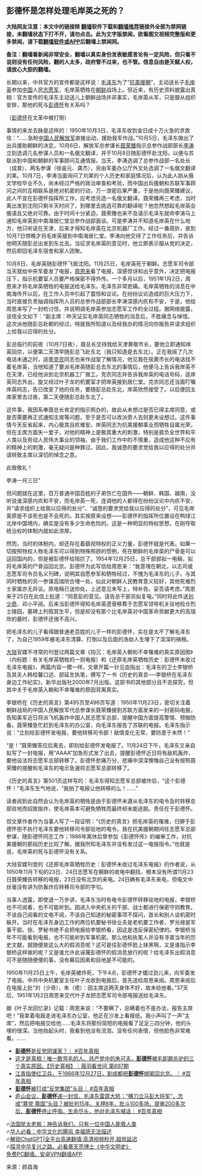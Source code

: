  <!-- 面包屑导航 --> <h2>彭德怀是怎样处理毛岸英之死的？</h2> <p class="notice"><b>大陆网友注意：本文中的链接除 <a href="https://github.com/bannedbook/fanqiang" >翻墙</a>软件下载和<a href="https://github.com/killgcd/justmysocks/blob/master/README.md">翻墙推荐</a>链接外全部为禁网链接，未翻墙状态下打不开，请勿点击。此为文字版禁闻，欲看图文视频完整版和更多禁闻，请下载<a href="https://github.com/bannedbook/fanqiang">翻墙软件或APP</a>后翻墙上禁闻网。</p><p>备注：翻墙看新闻非常安全，翻墙以真实身份发表敏感言论有一定风险，但只看不说则没有任何风险，翻的人太多，政府管不过来，也不管。信息自由是天赋人权，请放心大胆的翻墙。</b></p>  <div class="entry"> <p>长期以来，中共官方的宣传都是这样说：<a href="https://www.bannedbook.org/bnews/tag/%e6%af%9b%e6%b3%bd%e4%b8%9c/" class="st_tag internal_tag" rel="tag" title="标签 毛泽东 下的日志">毛泽东</a>为了“<span class='wp_keywordlink'><a href="https://www.bannedbook.org/forum2/topic952.html" title="历史回顾：从“抗美援朝”到“大跃进”" target="_blank">抗美援朝</a></span>”，主动送长子<a href="https://www.bannedbook.org/bnews/tag/%e6%af%9b%e5%b2%b8%e8%8b%b1/" class="st_tag internal_tag" rel="tag" title="标签 毛岸英 下的日志">毛岸英</a>参加<span class='wp_keywordlink_affiliate'><a href="https://www.bannedbook.org/" title="中国" target="_blank">中国</a></span>人民<a href="https://www.bannedbook.org/bnews/tag/%E5%BF%97%E6%84%BF%E5%86%9B/" class="st_tag internal_tag" rel="tag" title="标签 志愿军 下的日志">志愿军</a>，毛岸英牺牲在<a href="https://www.bannedbook.org/bnews/tag/%e6%9c%9d%e9%b2%9c/" class="st_tag internal_tag" rel="tag" title="标签 朝鲜 下的日志">朝鲜</a>战场上。但近来，有历史资料披露出真相：官方宣传的毛泽东主动送儿上朝鲜战场并非事实，毛岸英从军，只是服从组织安排，那他的死与<span class='wp_keywordlink'><a href="https://www.bannedbook.org/forum2/topic960.html" title="彭德怀自述" target="_blank">彭德怀</a></span>有关系吗？</p> <p>（<a href="https://www.bannedbook.org/bnews/tag/%e5%bd%ad%e5%be%b7%e6%80%80/" class="st_tag internal_tag" rel="tag" title="标签 彭德怀 下的日志">彭德怀</a>在文革中被打倒）</p> <p>事情的来龙去脉是这样的：1950年10月3日，毛泽东收到金日成十万火急的求救信：“……急盼<a href="https://www.bannedbook.org/bnews/tag/%E4%B8%AD%E5%9B%BD/" class="st_tag internal_tag" rel="tag" title="标签 中国 下的日志">中国</a><span class='wp_keywordlink'><a href="https://www.bannedbook.org/forum2/topic989.html" title="“文化大革命”中的人民解放军" target="_blank">人民解放军</a></span>直接出动，援助我军作战。”10月5日，毛泽东做出了出兵援助朝鲜的决定。10月6日，解放军总参谋长<a href="https://www.bannedbook.org/bnews/tag/%e8%81%82%e8%8d%a3%e8%87%bb/" class="st_tag internal_tag" rel="tag" title="标签 聂荣臻 下的日志">聂荣臻</a>指示总参作战部部长<a href="https://www.bannedbook.org/bnews/tag/%e6%9d%8e%e6%b6%9b/" class="st_tag internal_tag" rel="tag" title="标签 李涛 下的日志">李涛</a>立刻选调几名参谋人员和一名俄文翻译，并于10月8日随彭德怀赴沈阳，以便与苏联派到中国和朝鲜的军事顾问互通情报。当天，李涛选调了总参作战部一名处长（成普）、两名参谋（徐亩元、龚杰），另由军委办公厅外文处选调了一名俄文翻译刘某。10月7日，李涛当面询问了刘某的个人历史和家庭情况后，认为此人刚从俄文学校毕业不久，尚未经过严格的政治审查和考验，而中国出兵援朝和苏联军事顾问之间的互相联系是绝对机密的行动，万一泄密后果严重，于是他向聂荣臻建议，此人不宜在彭德怀指挥所工作，应考虑另选一名俄文翻译。聂荣臻再三考虑，当时离出发到沈阳只剩半天时间了，到哪里去挑选可靠的翻译呢？他忽然想起毛岸英会俄语且又绝对可靠。由于时间十分紧迫，聂荣臻也来不及请示毛泽东就命李涛马上通知毛岸英到中南海居仁堂总参作战部面谈。可是李涛并不知道毛岸英在什么地方，他只听说在天津，后来才得知毛岸英在北京机器厂工作。经过一番周折，直到10月7日傍晚才将毛岸英接到中南海居仁堂。李涛向他交待了工作任务后，并告诉他明天随彭总出发到东北去。当征求毛岸英的意见时，他立即表示服从党的决定，然后即回毛泽东宿舍和家人团聚。</p> <p>10月8日，毛岸英随彭德怀飞抵沈阳。11月25日，毛岸英死于朝鲜。志愿军司令部当天就给中央军委发了电报，<a href="https://www.bannedbook.org/bnews/tag/%e5%91%a8%e6%81%a9%e6%9d%a5/" class="st_tag internal_tag" rel="tag" title="标签 周恩来 下的日志">周恩来</a>看了电报，深感惊讶和出乎意外，决定把电报压下，指示机要室人员要严格保密不得外传。一个多月以后，1951年1月2日，周恩来才将毛岸英牺牲的电报送给毛泽东。毛泽东非常悲痛。毛岸英牺牲的消息在中南海传开以后，在工作人员中引起了震惊和议论。在纷纷议论造成的巨大压力下，当时直接负责抽调指挥所人员的总参作战部部长李涛深感内疚和不安，于是，他给周恩来写了一封检讨信，并说明调毛岸英参加志愿军工作的全过程。据网络披露，该信全文如下：“副主席：昨天证实毛岸英同志牺牲的消息后，不胜痛念与悼惜。这次派他随彭总赴朝的经过，特就我所知道以及经我办的情况向你报告并请求组织上给我以应得的处分。</p> <p>彭总临行的前夜（10月7日夜），聂总长交待我给天津黄敬市长，要他立即通知岸英回京，以便第二天清早随彭总飞赴东北（我只知道是去东北）。正在我摇了几次电话未通之时，适<span class='wp_keywordlink'><a href="https://www.bannedbook.org/forum2/topic1161.html" title="李克农传及其他红谍" target="_blank">李克农</a></span>同志也来作战室了解情况，他见我在摇黄市长的电话找不着毛岸英，当他知道了要派毛岸英随彭总去东北的事情后，他便马上告诉我岸英不在天津，已经他派到北京机器工厂做工。克农同志并告诉我岸英的电话号码，适岸英同志外出，旋又经过叶子龙的机要室才把岸英接到居仁堂。克农同志还当面叮嘱岸英同志，告已改变了他的任务，要随彭总赴东北，岸英欣然接受了。以后便回主席家里去过夜，第二天便随彭总赴东北了。</p> <p>这件事，我因系奉聂总长肯定的指示照办的，故此从未想过是否已得主席同意，或是否需要再正式通知主席等问题，至于是否可以改派旁人去则更未设想过。这件事情今天反省起来，内心极其自疚难安。岸英同志为抗美援朝事业而牺牲自属光荣，但在主席方面失一爱子，对他的精神上是极其重大的刺激，特别是肩负全世界和平人类以及劳动人民伟大事业的领袖，由于我们工作中的不慎重，造成他这种不应有的精神上的刺激，毫无疑问是种罪过。因此，我诚恳的要求党给我以应得的处分并请转致主席以深切的悼念之意。</p> <p>此致敬礼！</p> <p>李涛一月三日”</p> <p>但问题就在这里，百万普通中国百姓的子弟伤亡在国外——朝鲜、韩国、越南，没听说谁深感内疚和不安，而毛岸英一死，连调他的人都得在纷纷议论中内疚不安，并“请求组织上给我以应得的处分”、“诚恳的要求党给我以应得的处分”，可见毛岸英原是不该死也是不会死的。其实按原来设想——彭德怀的指挥所位置设在鸭绿江北岸中国境内，确实是没有多少生命危险的。这是一种明显的特权思想，在刚夺取统治权的体制内就如此浓厚。</p> <p>然而，当时的体制内，却还存在着藐视特权的正义力量，彭德怀就是代表。如果一切按照特权人物毛泽东可以得到特殊照顾的惯例，死在朝鲜的毛岸英的尸骨是可以运回国内的，但是被彭德怀给阻拦了。1954年12月25日，总干部部拟一电稿，拟将毛岸英的尸骨运回北京。彭德怀为此写信给周恩来：“我意埋在朝北，以志司或志愿军司令员名义刊碑，说明其自愿参军和牺牲经过，不愧为毛泽东的儿子。与其同时牺牲的另一参谋高瑞欣合埋一处，似此对朝鲜人民教育意义较好，其他死难烈士家属亦无异议。原电稿已送你处，上述意见未写上，特补告。妥否请考虑。”周恩来于25日在此信上批道：“同意彭的意见。请告总干部另拟复电。”同时将此件送<span class='wp_keywordlink'><a href="https://www.bannedbook.org/forum2/topic1158.html" title="《刘少奇传》" target="_blank">刘少奇</a></span>、邓小平阅。后来当彭德怀得知毛岸英遗骨移葬于志愿军领导机关驻地桧仓烈士陵园，墓碑上列叙其生平，但是却没有那个比毛岸英对中国革命贡献更大的高瑞欣的墓时，彭德怀还很不高兴。</p>  <p>把毛泽东的儿子看得跟普通老百姓的儿子一样的彭德怀，实在是太不了解毛泽东了，为自己1959年被毛泽东清算、打倒以及后面的浩劫人生埋下了深深的祸根。</p> <p><span class='wp_keywordlink_affiliate'><a href="https://www.bannedbook.org/" title="大陆" target="_blank">大陆</a></span>官媒不寻常的刊登过两篇文章《钩沉：毛岸英入朝和不幸罹难的真实原因图》（内标题：有关毛岸英牺牲的一则电报）和《还原毛岸英牺牲历史：彭德怀未收过毛泽东电报》，两篇内容一模一样。文章开篇一针见血指出：毛泽东的卫士李银桥及其夫人韩桂馨口述、邸延生执笔，撰写了一书《历史的真言──李银桥在毛泽东身边工作纪实》，新华出版社2000年7月出版。这部书的其他部分且不去探究，但其中关于毛岸英入朝和不幸罹难的原因背离真实。</p> <p>李银桥在《历史的真言》第495页至496页写道：1950年11月23日，密切关注着朝鲜战局的中国人民解放军代总参谋长聂荣臻接到苏联方面发来的一封密码电报，告知美军近日将派飞机轰炸中国人民志愿军总部，提醒中国方面提高警惕、预做防备。聂荣臻急忙赶到毛泽东的办公室，向毛泽东报告了苏联的电报。毛泽东指示说：“立刻给彭德怀发电报，要他转移司令部！敌情变化无常，要防患于未然！”</p> <p>“是！”聂荣臻答应后离去，即刻给彭德怀发电报了。11月24日下午，毛泽东又亲自拟写了一封电报，用“AAAA”加急形式发了出去，提醒彭德怀近日将有敌机轰炸，要他设法将志愿军总部转移了。彭德怀悲痛万分，悲痛中深深懊悔自己没有按照聂荣臻的提醒和毛泽东的电示急速将志愿军总部转移了。</p> <p>《历史的真言》第501页这样写的：毛泽东得知志愿军总部被炸后，“这个彭德怀！”毛泽东生气地说，“我拍了电报让他转移的么！……”</p>  <p>读者阅到此自然会认为毛岸英的牺牲是由于彭德怀未遵从毛泽东的电令及时转移总部驻地而招致挨炸，使毛岸英本可避免牺牲而最终却未能逃脱。责任在于彭德怀。</p> <p>但文章作者作为当事人写了一段证明：“《历史的真言》把毛岸英的罹难，归罪于彭德怀拒不执行毛泽东要他转移司令部驻地的电令。我在抗美援朝期间任志愿军总部参谋，随彭德怀同志工作；1986年离休后曾参加《彭德怀传》的编审工作，对抗美援朝的那段历史比较了解。据我所知毛泽东并没有发过这一电报指令。”也就是说，毛岸英的死与彭德怀没有关系。</p> <p>大陆官媒刊登的《还原毛岸英牺牲历史：彭德怀未收过毛泽东电报》的作者说，从1950年11月下旬的23日、24日志愿军在朝鲜的收电中翻找，根本没有所谓11月23日聂荣臻告转移的电报，23日没有北京的来电。24日确有毛泽东来电，但电文中丝毫没有讲为防轰炸应转移司令部的字句。</p> <p>当事人透露，即使退一万步讲，毛泽东当时有电令彭德怀转移驻地的电报，李银桥也不可阅看，也不可能听到。因进入中央机关的干部、战士都进行保密守则教育。不该自己阅看的文电不阅，不该自己知道的秘密事项不探问，首长和别人谈机密时躲开。当时在毛泽东身边工作的两位机要秘书徐业夫是老机要工作者，罗光禄是军事干部。徐、罗秘书绝不会把电报给李银桥看，因这是违反保密纪律的。李银桥当年不可能看到电报，也不可能听到军事机密。那么他和执笔人并没有寻查当年的历史文献，就随便放这么大的假消息呢？这可是往彭德怀脸上抹黑啊，又是谁指示李银桥这样做的呢？又是谁允许此诬蔑彭德怀的假消息放行的呢？给毛泽东出假消息可不是随随便便的事，没有幕后因素和目地是不可能的。</p> <p>1950年11月25日上午，毛岸英被炸死，下午4点，彭德怀才缓过劲儿来，向军委发了电报。中共中央机要室主任叶子龙收到电报后，首先送给周恩来阅。周恩来阅后在电报上批“刘（少奇）、朱（德）：因主席这两天身体不好，故未给他看。”37天后，1951年1月2日周恩来交代叶子龙把志愿军司令部电报送给毛泽东。</p>  <p>据《叶子龙回忆录》记载：周恩来说：“不要瞒了，总瞒着也不是办法，报告主席吧！”我拿着电报走进毛泽东办公室，他正在沙发上看报纸。我小声叫了一声“主席”，然后把电报交给他……毛泽东将那份简短的电报看了足足三四分钟，他的头埋的很深。当他抬起头时，我看到他没有流泪，没有任何表情，但他脸色非常难看。……</p> <!--<div id="taboola-mid-1"></div>--><ul class='op-related-articles' title='相关阅读'> <li><a href='https://www.bannedbook.org/bnews/sohnews/20230719/1909796.html' target='_blank'><b>彭德怀</b>是反党阴谋家？｜ #百年真相</a></li> <li><a href='https://www.bannedbook.org/bnews/sohnews/20230716/1908659.html' target='_blank'>这才是真相！唯一敢骂毛的人、共产党中的朱可夫，<b>彭德怀</b>被毛卸磨杀驴的三个真实原因。【历史真相】｜薇羽看世间 第697期</a></li> <li><a href='https://www.bannedbook.org/bnews/sohnews/20230707/1905079.html' target='_blank'>江青指使红卫兵，于1966年12月27日，到成都把<b>彭德怀</b>绑架回北京。｜ #百年真相</a></li> <li><a href='https://www.bannedbook.org/bnews/sohnews/20230706/1904930.html' target='_blank'><b>彭德怀</b>被打成“反党集团”头目｜ #百年真相</a></li> <li><a href='https://www.bannedbook.org/bnews/sohnews/20230706/1904833.html' target='_blank'>庐山会议，<b>彭德怀</b>递一封信，毛泽东雷霆大怒；“横刀立马彭大将军”，怎成“篡党 篡国”头目？被批判15年、关押8年、批斗100多场、提审200多次后，<b>彭德怀</b>停止呼吸。生命尽头，他对毛泽东喊话｜ #百年真相</a></li> </ul> <p class="texttj"> 🔥<a href="https://www.bannedbook.org/bnews/ssgc/20230219/1850782.html" target="_blank">法国犹太老板：神告诉我们，只有一位中国人能救人类</a><br/> 🔥<a href="https://www.bannedbook.org/bnews/comments/20220220/1694796.html" target="_blank">华人必看：中华文化的飓风 幸福感无法描述</a><br/> 🔥<a href="https://github.com/bannedbook/fanqiang/wiki/V2ray%E6%9C%BA%E5%9C%BA" target="_blank">解锁ChatGPT|全平台高速翻墙:高清视频秒开,超低延迟</a><br/> 🔥<a href="https://www.bannedbook.org/bnews/comments/20220808/1768773.html" target="_blank">探寻中华复兴之路，必看章天亮博士《中华文明史》</a><br/> <a href="https://github.com/bannedbook/fanqiang/wiki/%E7%A6%81%E9%97%BB%E7%BD%91%E5%AE%89%E5%8D%93%E7%BF%BB%E5%A2%99%E6%96%B0%E9%97%BBAPP" target="_blank">免费PC翻墙、安卓VPN翻墙APP</a><br/> </p><p class="src-info">来源：颜昌海 </p><a name='sharetosocial'></a> <div style="margin-bottom:5px;padding-bottom:5px;clear:both"> <div id="archive-pix-1" class="banner-ads"> <!-- AuctionX Display platform tag START --> <div id="27602x728x90x621x_ADSLOT1" clicktrack="%%CLICK_URL_ESC%%"></div>  <!-- AuctionX Display platform tag END --> </div> <div id="archive-pix-2" class="banner-ads"> <!-- AuctionX Display platform tag START --> <div id="27556x300x250x621x_ADSLOT1" clicktrack="%%CLICK_URL_ESC%%" style="margin:0 auto;text-align:center"></div>  <!-- AuctionX Display platform tag END --> </div> </div>  <div id="archive-pix-1" class="banner-ads"> <!-- AuctionX Display platform tag START --> <div id="27603x728x90x621x_ADSLOT1" clicktrack="%%CLICK_URL_ESC%%"></div>  <!-- AuctionX Display platform tag END --> </div> </div><!--END ENTRY--> 